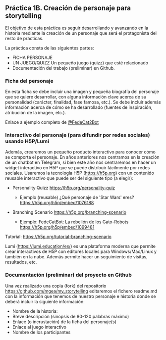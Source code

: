 
## Práctica 1B. Creación de personaje para storytelling

El objetivo de esta práctica es seguir desarrollando y avanzando en la historia mediante la creación de un personaje que será el protagonista del resto de prácticas. 

La práctica consta de las siguientes partes: 

* FICHA PERSONAJE  
* UN JUEGO/QUIZZ  Un pequeño juego (quizz) que esté relacionado  
* Documentación del trabajo (preliminar) en Github.

### Ficha del personaje 

En esta ficha se debe incluir una imagen y pequeña biografía del personaje que se quiere desarrollar, con alguna información clave 
acerca de su personalidad (carácter, finalidad, fase famosa, etc.). Se debe incluir además información acerca de cómo se ha desarrollado 
(fuentes de inspiración, atribución de la imagen, etc.). 

Enlace a ejemplo completo de [@FedeCat2Bot](https://github.com/mgea/CRIAv/tree/main/recursos/fedecatbot) 

### Interactivo del personaje (para difundir por redes sociales) usando H5P/Lumi


Además, crearemos un pequeño producto interactivo para conocer cómo se comporta el personaje. 
En años anteriores nos centramos en la creación de un chatbot en Telegram, si bien este año nos centraremos en hacer un widget interactivo en H5P 
que se puede distribuir fácilmente por redes sociales. 
Usaremos la tecnología H5P (https://h5p.org) con un  contenido reusable interactivo que puede ser del siguiente tipo (a elegir):

* Personality Quizz https://h5p.org/personality-quiz
  * Ejemplo (reusable) ¿Qué personaje de 'Star Wars' eres?  https://h5p.org/h5p/embed/1076188 

* Branching Scenario https://h5p.org/branching-scenario 
  * Ejemplo: FedeCatBot: La rebelión de los Gato-Robots  https://h5p.org/h5p/embed/1099481 

Tutorial: https://h5p.org/tutorial-branching-scenario 

Lumi (https://lumi.education/es/) es una plataforma moderna que permite crear interactivos de H5P con editores locales para Windows/Mac/Linux y también en la nube. 
Además permite hacer un seguimiento de visitas, resultados, etc. 


### Documentación (preliminar) del proyecto en Github 

Una vez realizado una copia (fork) del repositorio https://github.com/mgea/my_storytelling editaremos el fichero readme.md 
con la información que tenemos de nuestro personaje e historia  donde se deberá incluir la siguiente información: 

* Nombre de la historia:
* Breve descripción (sinopsis de 80-120 palabras máximo)
* Enlace (o incrustación) de la ficha del personaje(s)
* Enlace al juego interactivo
* Nombre de los participantes





